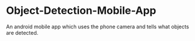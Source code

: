 # Object-Detection-Mobile-App
An android mobile app which uses the phone camera and tells what objects are detected.
